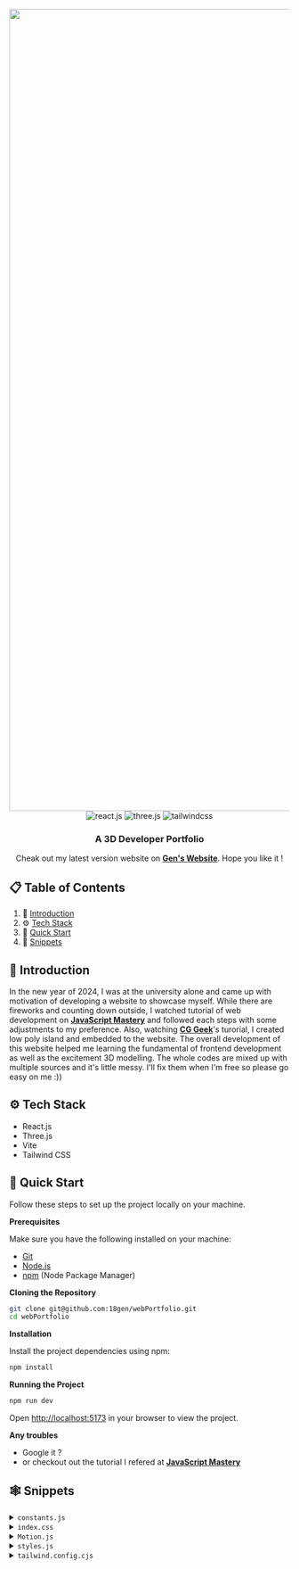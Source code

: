 <div align="center">
  <br />
    <a href="https://youtu.be/0fYi8SGA20k?feature=shared" target="_blank">
      <img width="1439" alt="Screenshot 2024-02-02 at 3 01 48 PM" src="https://github.com/18gen/webPortfolio/assets/133405903/d9952f1e-8808-46ca-84ea-20fa677f9e4d">
    </a>
  <br />

  <div>
    <img src="https://img.shields.io/badge/-React_JS-black?style=for-the-badge&logoColor=white&logo=react&color=61DAFB" alt="react.js" />
    <img src="https://img.shields.io/badge/-Three_JS-black?style=for-the-badge&logoColor=white&logo=threedotjs&color=000000" alt="three.js" />
    <img src="https://img.shields.io/badge/-Tailwind_CSS-black?style=for-the-badge&logoColor=white&logo=tailwindcss&color=06B6D4" alt="tailwindcss" />
  </div>

  <h3 align="center">A 3D Developer Portfolio</h3>

   <div align="center">
     Cheak out my latest version website on <a href="https://www.genichihashi.me" target="_blank"><b>Gen's Website</b></a>. Hope you like it !
    </div>
</div>

## 📋 <a name="table">Table of Contents</a>

1. 🤖 [Introduction](#introduction)
2. ⚙️ [Tech Stack](#tech-stack)
3. 🦾 [Quick Start](#quick-start)
7. 👀 [Snippets](#snippets)

## <a name="introduction">🤖 Introduction</a>

In the new year of 2024, I was at the university alone and came up with motivation of developing a website to showcase myself. While there are fireworks and counting down outside, I watched tutorial of web development on <a href="https://www.youtube.com/@javascriptmastery/videos" target="_blank"><b>JavaScript Mastery</b></a> and followed each steps with some adjustments to my preference. Also, watching <a href="https://www.youtube.com/watch?v=0lj643VmTsg&list=LL&index=25"><b>CG Geek</b></a>'s turorial, I created low poly island and embedded to the website. The overall development of this website helped me learning the fundamental of frontend development as well as the excitement 3D modelling. The whole codes are mixed up with multiple sources and it's little messy. I'll fix them when I'm free so please go easy on me :))

## <a name="tech-stack">⚙️ Tech Stack</a>

- React.js
- Three.js
- Vite
- Tailwind CSS

## <a name="quick-start">🤸 Quick Start</a>

Follow these steps to set up the project locally on your machine.

**Prerequisites**

Make sure you have the following installed on your machine:

- [Git](https://git-scm.com/)
- [Node.js](https://nodejs.org/en)
- [npm](https://www.npmjs.com/) (Node Package Manager)

**Cloning the Repository**

```bash
git clone git@github.com:18gen/webPortfolio.git
cd webPortfolio
```

**Installation**

Install the project dependencies using npm:

```bash
npm install
```

**Running the Project**

```bash
npm run dev
```

Open [http://localhost:5173](http://localhost:5173) in your browser to view the project.

**Any troubles**

- Google it ?
- or checkout out the tutorial I refered at <a href="https://www.youtube.com/watch?v=0fYi8SGA20k&list=LL&index=33" target="_blank"><b>JavaScript Mastery</b>

## <a name="snippets">🕸️ Snippets</a>

<details>
<summary><code>constants.js</code></summary>

```javascript
import {
  javascript,
  html,
  css,
  C,
  C2,
  canva,
  blender,
  java,
  drRacket,
  python,
  fusion360,
  reactjs,
  scketchfab,
  receiptGenerator,
  chessGame,
  memorylane,
  github2,
  youtube,
  spotify,
} from "../assets";

export const navLinks = [
  {
    id: "home",
    title: "Home",
  },
  {
    id: "about",
    title: "About",
  },
  {
    id: "tech",
    title: "Skill",
  }
  ,
  {
    id: "project",
    title: "Project",
  },
  {
    id: "resume",
    title: "Resume",
  },
];

const services = [
  {
    title: "3D  Modelling",
    text: "New skill training from 2024! Let me transform your 2D image to 3D with Blender",
    icon: scketchfab,
    link: "https://sketchfab.com/18gen",
    view: "View my SkechHub"
  },
  {
    title: "Front / Backend Developer",
    text: "Still learning a lot! \n Check out some of my latest work",
    icon: github2,
    link: "https://github.com/18gen",
    view: "View my GitHub",
  },
    // link: "https://www.karuizawa.co.jp/newspaper/topics/2020/09/post-241.php?fbclid=IwAR3Z1iJ3yvYqmD8n_R1Lf8aKPU3WTd0BOPa_LPo4_CgFbgpyTELZb5E2wYA",
  {
    title: "Story Teller",
    text: "Expressed my struggles as a teenager through a video, filmed in 2019",
    icon: youtube,
    link: "https://www.youtube.com/watch?v=aFPMyIzUWTU",
    view: "Watch my Video",
  },
  {
    title: "Melody Addict",
    text: "Where I roam, tunes follow! Join me for a J-pop jam, retro hits and coffee beats",
    icon: spotify,
    link: "https://open.spotify.com/user/31z7l5ijs2mdlx3ozkhkqajeu7gq?si=fbcabeb81a774165",
    view: "Peek my Playlist",
  },
];


const technologies = [
  {
    name: "Python",
    icon: python,
  },
  {
    name: "Java",
    icon: java,
  },
  {
    name: "JavaScript",
    icon: javascript,
  },
  {
    name: "C",
    icon: C,
  },
  {
    name: "C++",
    icon: C2,
  },
  {
    name: "HTML",
    icon: html,
  },
  {
    name: "CSS",
    icon: css,
  },
  {
    name: "React",
    icon: reactjs,
  },
  {
    name: "DrRacket",
    icon: drRacket,
  },
  {
    name: "Blender",
    icon: blender,
  },
  {
    name: "Fusion360",
    icon: fusion360,
  },
  {
    name: "Canva",
    icon: canva,
  },
];

const projects = [
  {
    name:"Y+OUR Memory Lane",
    description:
    "Crafted during UofTHack11 with a theme of Nostalgia, \n Y+Our Memory Lane uses Google Map API to showcase past and present street views from the exact same perspective. With Cohere API, it adds stories about each location's landmarks and history, enhancing the nostalgic journey. Users can also contribute personal snapshots and tales, merging 'your and our' memory lanes into a shared narrative.",
    tags: [
      {
        name: "django",
        color: "blue-text-gradient",
      },
      {
        name: "googleMap/Cohere API",
        color: "green-text-gradient",
      },
      {
        name: "html/css, React",
        color: "pink-text-gradient",
      },
    ],
    videolink: memorylane,
    source_code_link: "https://github.com/18gen/UofTHacks2024",
  },
  {
    name: "Sustainable Chef",
    description:
      "Cooking assistant website that helps reduce food waste by tracking the expiration dates of items and suggesting recipes using those ingredients. Integrating ChatGPT API for cooking instructions and DALL-E 3 for visualizing the finished dish, it transforms leftover management into a creative and sustainable culinary experience.",
    tags: [
      {
        name: "python/flask",
        color: "blue-text-gradient",
      },
      {
        name: "DALL-E3/OpenAI API",
        color: "green-text-gradient",
      },
      {
        name: "html/css",
        color: "pink-text-gradient",
      },
    ],
    videolink: receiptGenerator,
    source_code_link: "https://github.com/18gen/receipt-generator",
  },
  {
    name: "Chess Game",
    description:
      "The chess game, built exclusively with C++ for a CS246 class group project, features AI players(levels 1 to 4) and includes graphics using XQuartz. *The source code is not shareable due to academic policies",
    tags: [
      {
        name: "C++",
        color: "blue-text-gradient",
      },
      {
        name: "XQuartz",
        color: "pink-text-gradient",
      },
    ],
    videolink: chessGame,
    source_code_link: "https://github.com/18gen",
  },
];

export { services, technologies, projects };
```
</details>

<details>
<summary><code>index.css</code></summary>

```css
@import url("https://fonts.googleapis.com/css2?family=Poppins:wght@100;200;300;400;500;600;700;800;900&display=swap");

@tailwind base;
@tailwind components;
@tailwind utilities;

* {
  margin: 0;
  padding: 0;
  box-sizing: border-box;
  font-family: Helvetica;
  scroll-behavior: smooth;
  color-scheme: dark;
}

.hash-span {
  margin-top: -100px;
  padding-bottom: 100px;
  display: block;
}

.black-gradient {
  background: #000000; /* fallback for old browsers */
  background: -webkit-linear-gradient(
    to right,
    #434343,
    #000000
  ); /* Chrome 10-25, Safari 5.1-6 */
  background: linear-gradient(
    to right,
    #434343,
    #000000
  ); /* W3C, IE 10+/ Edge, Firefox 16+, Chrome 26+, Opera 12+, Safari 7+ */
}

.violet-gradient {
  background: #804dee;
  background: linear-gradient(-90deg, #804dee 0%, rgba(60, 51, 80, 0) 100%);
  background: -webkit-linear-gradient(
    -90deg,
    #804dee 0%,
    rgba(60, 51, 80, 0) 100%
  );
}

.green-pink-gradient {
  background: "#00cea8";
  background: linear-gradient(90.13deg, #00cea8 1.9%, #bf61ff 97.5%);
  background: -webkit-linear-gradient(-90.13deg, #00cea8 1.9%, #bf61ff 97.5%);
}

.orange-text-gradient {
  background: #f12711; /* fallback for old browsers */
  background: -webkit-linear-gradient(
    to top,
    #f12711,
    #f5af19
  ); /* Chrome 10-25, Safari 5.1-6 */
  background: linear-gradient(
    to top,
    #f12711,
    #f5af19
  ); /* W3C, IE 10+/ Edge, Firefox 16+, Chrome 26+, Opera 12+, Safari 7+ */
  -webkit-background-clip: text;
  -webkit-text-fill-color: transparent;
}

.green-text-gradient {
  background: #11998e; /* fallback for old browsers */
  background: -webkit-linear-gradient(
    to top,
    #11998e,
    #38ef7d
  ); /* Chrome 10-25, Safari 5.1-6 */
  background: linear-gradient(
    to top,
    #11998e,
    #38ef7d
  ); /* W3C, IE 10+/ Edge, Firefox 16+, Chrome 26+, Opera 12+, Safari 7+ */
  -webkit-background-clip: text;
  -webkit-text-fill-color: transparent;
}

.blue-text-gradient {
  /* background: -webkit-linear-gradient(#eee, #333); */
  background: #56ccf2; /* fallback for old browsers */
  background: -webkit-linear-gradient(
    to top,
    #2f80ed,
    #56ccf2
  ); /* Chrome 10-25, Safari 5.1-6 */
  background: linear-gradient(
    to top,
    #2f80ed,
    #56ccf2
  ); /* W3C, IE 10+/ Edge, Firefox 16+, Chrome 26+, Opera 12+, Safari 7+ */
  -webkit-background-clip: text;
  -webkit-text-fill-color: transparent;
}

.pink-text-gradient {
  background: #ec008c; /* fallback for old browsers */
  background: -webkit-linear-gradient(
    to top,
    #ec008c,
    #fc6767
  ); /* Chrome 10-25, Safari 5.1-6 */
  background: linear-gradient(
    to top,
    #ec008c,
    #fc6767
  ); /* W3C, IE 10+/ Edge, Firefox 16+, Chrome 26+, Opera 12+, Safari 7+ */
  -webkit-background-clip: text;
  -webkit-text-fill-color: transparent;
}

/* canvas- styles */
.canvas-loader {
  font-size: 10px;
  width: 1em;
  height: 1em;
  border-radius: 50%;
  position: relative;
  text-indent: -9999em;
  animation: mulShdSpin 1.1s infinite ease;
  transform: translateZ(0);
}

/* selfie image */
.circular-image {
  width: 130px; /* or any size you want */
  height: 130px; /* should be the same as width to maintain aspect ratio */
  border-radius: 20%; /* this makes the image circular */
  object-fit: cover; /* this ensures the image covers the area without stretching */
}

/* vanish scrollbar */
.no-scrollbar::-webkit-scrollbar {
  display: none;
}

.no-scrollbar {
  -ms-overflow-style: none;  /* for Internet Explorer, Edge */
  scrollbar-width: none;  /* for Firefox */
}

/* Default size for larger screens */
.ball-container {
  width: 7rem;
  height: 7rem;
}

/* Mobile screen sizes */
@media only screen and (max-width: 767px) {
  .ball-container {
    width: 4rem; /* smaller size for mobile */
    height: 4rem;
  }
  .circular-image {
    width: 110px;
    height: 110px;
  }
}
@media only screen and (max-width: 400px) {
  .ball-container {
    width: 3.8rem; /* smaller size for mobile */
    height: 3.8rem;
  }
}

@media only screen and (max-width: 360px) {
  .ball-container {
    width: 3.5rem; /* smaller size for mobile */
    height: 3.5rem;
  }
}

/* button */
.button {
  display: inline-block;
  padding: 10px 20px;
  background-color: #040817;
  color: #fff;
  border-radius: 30px;
  border: 1px solid #ffffff;
  text-align: center;
  text-decoration: none;
  margin-top: 10px; /* Adjust as needed */
  transition: background-color 0.3s, color 0.3s;
}

.button:hover {
  background-color: #ffffff;
  color: #000000;
}

.resume-container {
  display: flex;
  flex-direction: column;
  align-items: center;
  gap: 5px; /* Adjust the space between elements as needed */
}

.subtitle-container {
  width: 100%;
  text-align: center; /* Center the subtitle on mobile */
}

.subtitle {
  font-size: 1.5em; /* Adjust the font size as needed */
  margin: 20px 0; /* Space above and below the subtitle */
  color: white; /* Color of the subtitle text */
}

.resume-preview {
  position: relative;
  width: 100%; /* Full width on mobile */
  cursor: pointer;
  display: flex;
  flex-direction: column;
  align-items: center;
  margin-bottom: 20px;
}

/* Media query for larger screens */
@media (min-width: 768px) {
  .resume-container {
    flex-direction: row;
    justify-content: space-evenly;
  }
  .subtitle-container {
    width: calc(50% - 40px); /* Half the container width minus any margins */
    text-align: left; /* Align the subtitle to the left on desktop */
  }
  .resume-preview {
    /* Keep the same width as the subtitle container */
    width: calc(100% - 40px);
  }
}


.label {
  margin-top: 10px; /* Space between label and image */
  color: white;
  font-size: 1em;
  /* Add any additional styling you want for the label text here */
}

.resume-preview img {
  width: 100%; /* Make image width responsive to the container */
  height: auto; /* Maintain aspect ratio */
  object-fit: contain;
  transition: filter 0.5s ease;
}

.button.open-pdf-button {
  height: 54px;
  width: 200px;
  position: absolute;
  top: 50%;
  left: 50%;
  transform: translate(-50%, -50%);
}

.darken {
  filter: brightness(50%);
}

/* Additional styling for the footer */
.footer-text {
  padding-top: 1.5rem;
  font-size: 1.5rem; /* Larger text size */
  margin-bottom: 1rem; /* Space below the text */
  font-weight: bold; /* Optional: makes the text bold */
}

.social-links-container {
  display: flex;
  justify-content: center; /* Center the links container */
  flex-wrap: wrap; /* Allows icons to wrap on smaller screens */
  gap: 1.5rem; /* Increase the space between icons */
  padding-top: 1rem;
  padding-bottom: 1rem;
}

.social-icon {
  height: 40px; /* Adjust the size as needed */
  width: auto;
  vertical-align: middle; /* This will align the icons with any inline elements like text */
  /* If you want the icons to be larger on larger screens, you can add a media query */
}

/* Media query for larger screens */
@media (min-width: 768px) {
  .social-links-container {
  gap: 2rem;
  }
  .footer-text {
    font-size: 2rem;
  
  }
  .social-icon {
    height: 50px; /* Larger icons on larger screens */
  }
  
}

@keyframes mulShdSpin {
  0%,
  100% {
    box-shadow: 0em -2.6em 0em 0em #ffffff,
      1.8em -1.8em 0 0em rgba(255, 255, 255, 0.2),
      2.5em 0em 0 0em rgba(255, 255, 255, 0.2),
      1.75em 1.75em 0 0em rgba(255, 255, 255, 0.2),
      0em 2.5em 0 0em rgba(255, 255, 255, 0.2),
      -1.8em 1.8em 0 0em rgba(255, 255, 255, 0.2),
      -2.6em 0em 0 0em rgba(255, 255, 255, 0.5),
      -1.8em -1.8em 0 0em rgba(255, 255, 255, 0.7);
  }
  12.5% {
    box-shadow: 0em -2.6em 0em 0em rgba(255, 255, 255, 0.7),
      1.8em -1.8em 0 0em #ffffff, 2.5em 0em 0 0em rgba(255, 255, 255, 0.2),
      1.75em 1.75em 0 0em rgba(255, 255, 255, 0.2),
      0em 2.5em 0 0em rgba(255, 255, 255, 0.2),
      -1.8em 1.8em 0 0em rgba(255, 255, 255, 0.2),
      -2.6em 0em 0 0em rgba(255, 255, 255, 0.2),
      -1.8em -1.8em 0 0em rgba(255, 255, 255, 0.5);
  }
  25% {
    box-shadow: 0em -2.6em 0em 0em rgba(255, 255, 255, 0.5),
      1.8em -1.8em 0 0em rgba(255, 255, 255, 0.7), 2.5em 0em 0 0em #ffffff,
      1.75em 1.75em 0 0em rgba(255, 255, 255, 0.2),
      0em 2.5em 0 0em rgba(255, 255, 255, 0.2),
      -1.8em 1.8em 0 0em rgba(255, 255, 255, 0.2),
      -2.6em 0em 0 0em rgba(255, 255, 255, 0.2),
      -1.8em -1.8em 0 0em rgba(255, 255, 255, 0.2);
  }
  37.5% {
    box-shadow: 0em -2.6em 0em 0em rgba(255, 255, 255, 0.2),
      1.8em -1.8em 0 0em rgba(255, 255, 255, 0.5),
      2.5em 0em 0 0em rgba(255, 255, 255, 0.7), 1.75em 1.75em 0 0em #ffffff,
      0em 2.5em 0 0em rgba(255, 255, 255, 0.2),
      -1.8em 1.8em 0 0em rgba(255, 255, 255, 0.2),
      -2.6em 0em 0 0em rgba(255, 255, 255, 0.2),
      -1.8em -1.8em 0 0em rgba(255, 255, 255, 0.2);
  }
  50% {
    box-shadow: 0em -2.6em 0em 0em rgba(255, 255, 255, 0.2),
      1.8em -1.8em 0 0em rgba(255, 255, 255, 0.2),
      2.5em 0em 0 0em rgba(255, 255, 255, 0.5),
      1.75em 1.75em 0 0em rgba(255, 255, 255, 0.7), 0em 2.5em 0 0em #ffffff,
      -1.8em 1.8em 0 0em rgba(255, 255, 255, 0.2),
      -2.6em 0em 0 0em rgba(255, 255, 255, 0.2),
      -1.8em -1.8em 0 0em rgba(255, 255, 255, 0.2);
  }
  62.5% {
    box-shadow: 0em -2.6em 0em 0em rgba(255, 255, 255, 0.2),
      1.8em -1.8em 0 0em rgba(255, 255, 255, 0.2),
      2.5em 0em 0 0em rgba(255, 255, 255, 0.2),
      1.75em 1.75em 0 0em rgba(255, 255, 255, 0.5),
      0em 2.5em 0 0em rgba(255, 255, 255, 0.7), -1.8em 1.8em 0 0em #ffffff,
      -2.6em 0em 0 0em rgba(255, 255, 255, 0.2),
      -1.8em -1.8em 0 0em rgba(255, 255, 255, 0.2);
  }
  75% {
    box-shadow: 0em -2.6em 0em 0em rgba(255, 255, 255, 0.2),
      1.8em -1.8em 0 0em rgba(255, 255, 255, 0.2),
      2.5em 0em 0 0em rgba(255, 255, 255, 0.2),
      1.75em 1.75em 0 0em rgba(255, 255, 255, 0.2),
      0em 2.5em 0 0em rgba(255, 255, 255, 0.5),
      -1.8em 1.8em 0 0em rgba(255, 255, 255, 0.7), -2.6em 0em 0 0em #ffffff,
      -1.8em -1.8em 0 0em rgba(255, 255, 255, 0.2);
  }
  87.5% {
    box-shadow: 0em -2.6em 0em 0em rgba(255, 255, 255, 0.2),
      1.8em -1.8em 0 0em rgba(255, 255, 255, 0.2),
      2.5em 0em 0 0em rgba(255, 255, 255, 0.2),
      1.75em 1.75em 0 0em rgba(255, 255, 255, 0.2),
      0em 2.5em 0 0em rgba(255, 255, 255, 0.2),
      -1.8em 1.8em 0 0em rgba(255, 255, 255, 0.5),
      -2.6em 0em 0 0em rgba(255, 255, 255, 0.7), -1.8em -1.8em 0 0em #ffffff;
  }
}

._slider {
  box-shadow: 0 10px 20px -5px #00000020;
  height: 50px;
  overflow: hidden;
  white-space: nowrap;
  position: relative;
  width: 100%;
  display: flex; /* Aligns the updates container and the scrolling text */
}

.updatesContainer {
  flex-shrink: 0; /* Prevents the container from shrinking */
  background-color: #00cea8; /* Your desired background color */
  padding: 0 1rem; /* Adjust the padding as needed */
  display: flex;
  align-items: center; /* Center the text vertically */
}

.fixedUpdate {
  color: #040817; /* Color for the "Updates" text */
}

._slideTrack {
  display: flex;
  align-items: center; /* Center the text vertically */
  animation: scrollText 20s linear infinite;
  margin-left: 1rem; /* Give some space after the fixed text */
  flex-grow: 1; /* Allows the track to take up the remaining width */
}

@keyframes scrollText {
  0% { transform: translateX(100%); }
  100% { transform: translateX(-100%); }
}

```
</details>

<details>
<summary><code>Motion.js</code></summary>

```javascript
export const textVariant = (delay) => {
  return {
    hidden: {
      y: -50,
      opacity: 0,
    },
    show: {
      y: 0,
      opacity: 1,
      transition: {
        type: "spring",
        duration: 1.25,
        delay: delay,
      },
    },
  };
};

export const fadeIn = (direction, type, delay, duration) => {
  return {
    hidden: {
      x: direction === "left" ? 100 : direction === "right" ? -100 : 0,
      y: direction === "up" ? 100 : direction === "down" ? -100 : 0,
      opacity: 0,
    },
    show: {
      x: 0,
      y: 0,
      opacity: 1,
      transition: {
        type: type,
        delay: delay,
        duration: duration,
        ease: "easeOut",
      },
    },
  };
};

export const zoomIn = (delay, duration) => {
  return {
    hidden: {
      scale: 0,
      opacity: 0,
    },
    show: {
      scale: 1,
      opacity: 1,
      transition: {
        type: "tween",
        delay: delay,
        duration: duration,
        ease: "easeOut",
      },
    },
  };
};

export const slideIn = (direction, type, delay, duration) => {
  return {
    hidden: {
      x: direction === "left" ? "-100%" : direction === "right" ? "100%" : 0,
      y: direction === "up" ? "100%" : direction === "down" ? "100%" : 0,
    },
    show: {
      x: 0,
      y: 0,
      transition: {
        type: type,
        delay: delay,
        duration: duration,
        ease: "easeOut",
      },
    },
  };
};

export const staggerContainer = (staggerChildren, delayChildren) => {
  return {
    hidden: {},
    show: {
      transition: {
        staggerChildren: staggerChildren,
        delayChildren: delayChildren || 0,
      },
    },
  };
};
```
</details>

<details>
<summary><code>styles.js</code></summary>

```javascript
const styles = {
  paddingX: "sm:px-16 px-6",
  paddingY: "sm:py-16 py-6",
  padding: "sm:px-16 px-6 sm:py-16 py-10",

  heroHeadText:
    "font-black text-white lg:text-[80px] sm:text-[60px] xs:text-[50px] text-[40px] lg:leading-[98px] mt-2",
  heroSubText:
    "text-[#dfd9ff] font-medium lg:text-[30px] sm:text-[26px] xs:text-[20px] text-[16px] lg:leading-[40px]",

  sectionHeadText:
    "text-white font-black md:text-[60px] sm:text-[50px] xs:text-[40px] text-[30px]",
  sectionSubText:
    "sm:text-[18px] text-[14px] text-secondary uppercase tracking-wider",
};

export { styles };
```

</details>

<details>
<summary><code>tailwind.config.cjs</code></summary>

```javascript
/** @type {import('tailwindcss').Config} */
module.exports = {
  content: ["./src/**/*.{js,jsx}"],
  mode: "jit",
  theme: {
    extend: {
      colors: {
        primary: "#050816",
        secondary: "#aaa6c3",
        tertiary: "#151030",
        "black-100": "#100d25",
        "black-200": "#090325",
        "white-100": "#f3f3f3",
      },
      boxShadow: {
        card: "0px 35px 120px -15px #211e35",
      },
      screens: {
        xs: "450px",
      },
      backgroundImage: {
        "hero-pattern": "url('/src/assets/herobg.png')",
      },
    },
  },
  plugins: [],
};
```

</details>
